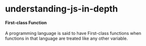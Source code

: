 # understanding-js-in-depth

#### First-class Function
A programming language is said to have First-class functions when functions in that language are treated like any other variable. 
